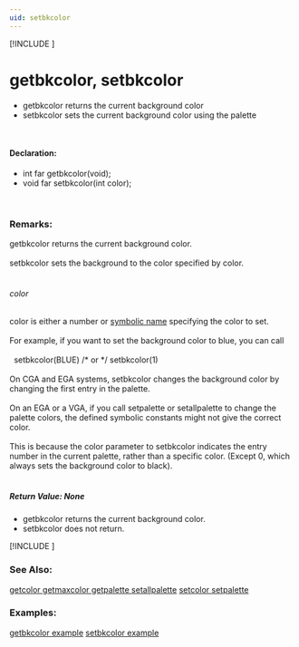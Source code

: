 ```yaml
---
uid: setbkcolor
---
```

[!INCLUDE [](graphics_header.md)]
# getbkcolor, setbkcolor
* getbkcolor returns the current background color
* setbkcolor sets the current background color using the palette

<br>

#### Declaration:
* int far getbkcolor(void);
* void far setbkcolor(int color);

<br>

### Remarks:
getbkcolor returns the current background color.<br><br>
setbkcolor sets the background to the color specified by color.<br><br>

###### color
color is either a number or [symbolic name](COLORS.md) specifying the color to set.<br><br>
For example, if you want to set the background color to blue, you can call<br><br>
&nbsp;&nbsp;setbkcolor(BLUE) /* or */ setbkcolor(1)<br><br>
On CGA and EGA systems, setbkcolor changes the background color by changing the first entry in the palette.<br><br>
On an EGA or a VGA, if you call setpalette or setallpalette to change the palette colors, the defined symbolic constants might not give the correct color.<br><br>
This is because the color parameter to setbkcolor indicates the entry number in the current palette, rather than a specific color. (Except 0, which always sets the background color to black).<br><br>

##### Return Value:  None
* getbkcolor returns the current background color.
* setbkcolor does not return.

[!INCLUDE [](portability.md)]

### See Also:
<div class="data"><a href="getcolor.md">  getcolor     </a> <a href="getmaxcolor.md">  getmaxcolor  </a> <a href="getpalette.md">  getpalette   </a> <a href="setallpalette.md">  setallpalette</a>
<a href="setcolor.md">  setcolor     </a> <a href="setpalette.md">  setpalette   </a>
<br></div>

### Examples:
<div class="data"><a href="getbkcolor_example.md">  getbkcolor example</a> <a href="setbkcolor_example.md">  setbkcolor example</a>
</div>

<br>